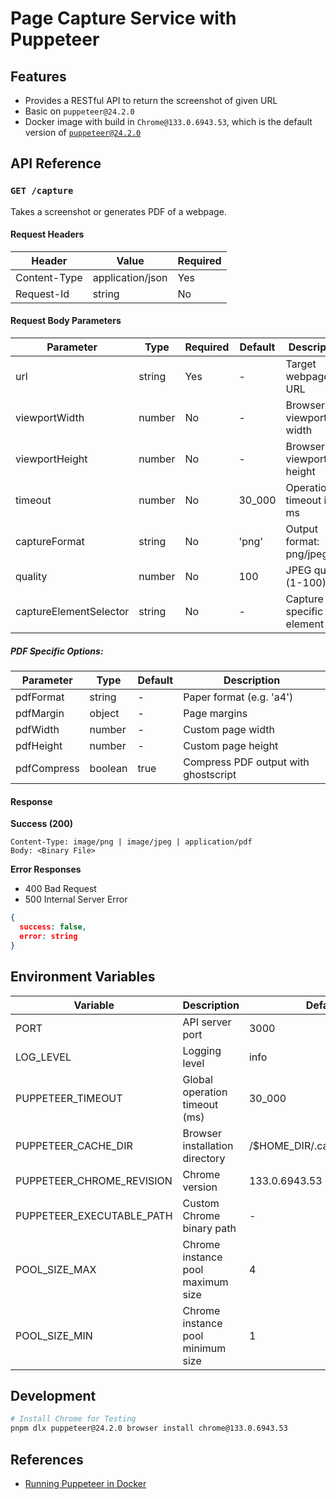 # Page Capture Service with Puppeteer

## Features

- Provides a RESTful API to return the screenshot of given URL
- Basic on `puppeteer@24.2.0`
- Docker image with build in `Chrome@133.0.6943.53`, which is the default version of [`puppeteer@24.2.0`](https://github.com/puppeteer/puppeteer/blob/puppeteer-v24.2.0/packages/puppeteer-core/src/revisions.ts)

## API Reference

### `GET /capture`

Takes a screenshot or generates PDF of a webpage.

#### Request Headers

| Header       | Value            | Required |
| ------------ | ---------------- | -------- |
| Content-Type | application/json | Yes      |
| Request-Id   | string           | No       |

#### Request Body Parameters

| Parameter              | Type   | Required | Default | Description                 |
| ---------------------- | ------ | -------- | ------- | --------------------------- |
| url                    | string | Yes      | -       | Target webpage URL          |
| viewportWidth          | number | No       | -       | Browser viewport width      |
| viewportHeight         | number | No       | -       | Browser viewport height     |
| timeout                | number | No       | 30_000  | Operation timeout in ms     |
| captureFormat          | string | No       | 'png'   | Output format: png/jpeg/pdf |
| quality                | number | No       | 100     | JPEG quality (1-100)        |
| captureElementSelector | string | No       | -       | Capture specific element    |

##### PDF Specific Options:

| Parameter   | Type    | Default | Description                          |
| ----------- | ------- | ------- | ------------------------------------ |
| pdfFormat   | string  | -       | Paper format (e.g. 'a4')             |
| pdfMargin   | object  | -       | Page margins                         |
| pdfWidth    | number  | -       | Custom page width                    |
| pdfHeight   | number  | -       | Custom page height                   |
| pdfCompress | boolean | true    | Compress PDF output with ghostscript |

#### Response

**Success (200)**

```http
Content-Type: image/png | image/jpeg | application/pdf
Body: <Binary File>
```

**Error Responses**

- 400 Bad Request
- 500 Internal Server Error

```json
{
  success: false,
  error: string
}
```

## Environment Variables

| Variable                  | Description                       | Default                     |
| ------------------------- | --------------------------------- | --------------------------- |
| PORT                      | API server port                   | 3000                        |
| LOG_LEVEL                 | Logging level                     | info                        |
| PUPPETEER_TIMEOUT         | Global operation timeout (ms)     | 30_000                      |
| PUPPETEER_CACHE_DIR       | Browser installation directory    | /$HOME_DIR/.cache/puppeteer |
| PUPPETEER_CHROME_REVISION | Chrome version                    | 133.0.6943.53               |
| PUPPETEER_EXECUTABLE_PATH | Custom Chrome binary path         | -                           |
| POOL_SIZE_MAX             | Chrome instance pool maximum size | 4                           |
| POOL_SIZE_MIN             | Chrome instance pool minimum size | 1                           |

## Development

```bash
# Install Chrome for Testing
pnpm dlx puppeteer@24.2.0 browser install chrome@133.0.6943.53
```

## References

- [Running Puppeteer in Docker](https://pptr.dev/guides/docker)
